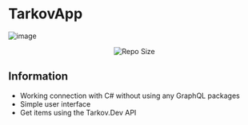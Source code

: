 # TarkovApp

![image](https://github.com/Rick-Huisman/TarkovApp/assets/138512421/b862e2de-0964-44ea-af9c-e5b04ac00612)

<p align='center'>
  <img src="https://img.shields.io/github/languages/code-size/Rick-Huisman/TarkovApp" alt="Repo Size" />
</p>

## Information
- Working connection with C# without using any GraphQL packages
- Simple user interface
- Get items using the Tarkov.Dev API
